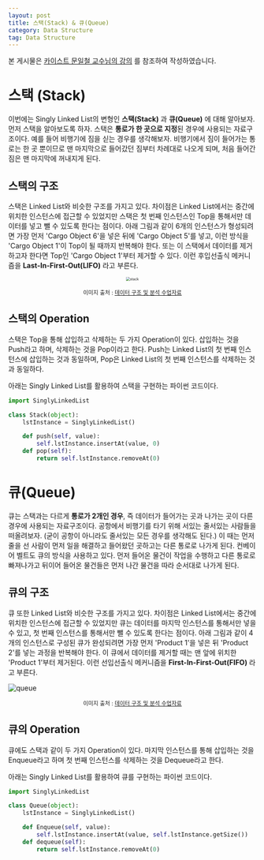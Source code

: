 ```yaml
---
layout: post
title: 스택(Stack) & 큐(Queue)
category: Data Structure
tag: Data Structure
---
```




본 게시물은 [카이스트 문일철 교수님의 강의](https://www.edwith.org/datastructure-2019s/lecture/40291/) 를 참조하여 작성하였습니다.



# 스택 (Stack)

이번에는 Singly Linked List의 변형인 **스택(Stack)** 과 **큐(Queue)** 에 대해 알아보자. 먼저 스택을 알아보도록 하자. 스택은 **통로가 한 곳으로 지정**된 경우에 사용되는 자료구조이다. 예를 들어 비행기에 짐을 싣는 경우를 생각해보자. 비행기에서 짐이 들어가는 통로는 한 곳 뿐이므로 맨 마지막으로 들어갔던 짐부터 차례대로 나오게 되며, 처음 들어간 짐은 맨 마지막에 꺼내지게 된다.



## 스택의 구조

스택은 Linked List와 비슷한 구조를 가지고 있다. 차이점은 Linked List에서는 중간에 위치한 인스턴스에 접근할 수 있었지만 스택은 첫 번째 인스턴스인 Top을 통해서만 데이터를 넣고 뺄 수 있도록 한다는 점이다. 아래 그림과 같이 6개의 인스턴스가 형성되려면 가장 먼저 'Cargo Object 6'을 넣은 뒤에 'Cargo Object 5'를 넣고, 이런 방식을 'Cargo Object 1'이 Top이 될 때까지 반복해야 한다. 또는 이 스택에서 데이터를 제거하고자 한다면 Top인 'Cargo Object 1'부터 제거할 수 있다. 이런 후입선출식 메커니즘을 **Last-In-First-Out(LIFO)** 라고 부른다.

<p align="center"><img src="https://user-images.githubusercontent.com/45377884/85473504-4d2f2280-b5ee-11ea-8e13-103cae501a71.png" alt="stack" style="zoom:50%;" /></p>

<p align="center" style="font-size:80%">이미지 출처 : <a href="https://www.edwith.org/datastructure-2019s/notice/1658">데이터 구조 및 분석 수업자료</a></p>

## 스택의 Operation

스택은 Top을 통해 삽입하고 삭제하는 두 가지 Operation이 있다. 삽입하는 것을 Push라고 하며, 삭제하는 것을 Pop이라고 한다. Push는 Linked List의 첫 번째 인스턴스에 삽입하는 것과 동일하며, Pop은 Linked List의 첫 번째 인스턴스를 삭제하는 것과 동일하다.

아래는 Singly Linked List를 활용하여 스택을 구현하는 파이썬 코드이다.

```python
import SinglyLinkedList

class Stack(object):
    lstInstance = SinglyLinkedList()

    def push(self, value):
        self.lstInstance.insertAt(value, 0)
    def pop(self):
        return self.lstInstance.removeAt(0)
```



# 큐(Queue)

큐는 스택과는 다르게 **통로가 2개인 경우**, 즉 데이터가 들어가는 곳과 나가는 곳이 다른 경우에 사용되는 자료구조이다. 공항에서 비행기를 타기 위해 서있는 줄서있는 사람들을 떠올려보자. (굳이 공항이 아니라도 줄서있는 모든 경우를 생각해도 된다.) 이 때는 먼저 줄을 선 사람이 먼저 일을 해결하고 들어왔던 곳하고는 다른 통로로 나가게 된다. 컨베이어 벨트도 큐의 방식을 사용하고 있다. 먼저 들어온 물건이 작업을 수행하고 다른 통로로 빠져나가고 뒤이어 들어온 물건들은 먼저 나간 물건을 따라 순서대로 나가게 된다.



## 큐의 구조

큐 또한 Linked List와 비슷한 구조를 가지고 있다. 차이점은 Linked List에서는 중간에 위치한 인스턴스에 접근할 수 있었지만 큐는 데이터를 마지막 인스턴스를 통해서만 넣을 수 있고, 첫 번째 인스턴스를 통해서만 뺄 수 있도록 한다는 점이다. 아래 그림과 같이 4개의 인스턴스로 구성된 큐가 완성되려면 가장 먼저 'Product 1'을 넣은 뒤 'Product 2'를 넣는 과정을 반복해야 한다. 이 큐에서 데이터를 제거할 때는 맨 앞에 위치한 'Product 1'부터 제거된다. 이런 선입선출식 메커니즘을 **First-In-First-Out(FIFO)** 라고 부른다.

![queue](https://user-images.githubusercontent.com/45377884/85473621-79e33a00-b5ee-11ea-8e0d-70db0b38f012.png)

<p align="center" style="font-size:80%">이미지 출처 : <a href="https://www.edwith.org/datastructure-2019s/notice/1658">데이터 구조 및 분석 수업자료</a></p>

## 큐의 Operation

큐에도 스택과 같이 두 가지 Operation이 있다. 마지막 인스턴스를 통해 삽입하는 것을 Enqueue라고 하며 첫 번째 인스턴스를 삭제하는 것을 Dequeue라고 한다. 

아래는 Singly Linked List를 활용하여 큐를 구현하는 파이썬 코드이다.



```python
import SinglyLinkedList

class Queue(object):
    lstInstance = SinglyLinkedList()

    def Enqueue(self, value):
        self.lstInstance.insertAt(value, self.lstInstance.getSize())
    def dequeue(self):
        return self.lstInstance.removeAt(0)
```

